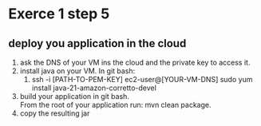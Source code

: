 # Exerce 1 step 5

## deploy you application in the cloud

1. ask the DNS of your VM ins the cloud and the private key to access it.
2. install java on your VM.
   In git bash: 
   1. ssh -i [PATH-TO-PEM-KEY] ec2-user@[YOUR-VM-DNS]
   sudo yum install java-21-amazon-corretto-devel
2. build your application in git bash.  
   From the root of your application run: mvn clean package.  
3. copy the resulting jar 